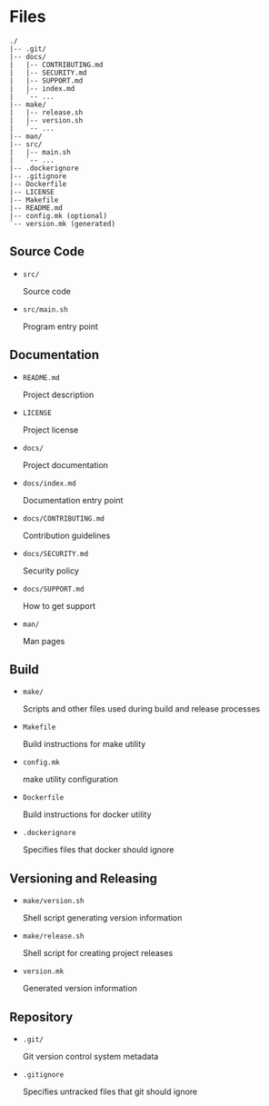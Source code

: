 Files
=====

    ./
    |-- .git/
    |-- docs/
    |   |-- CONTRIBUTING.md
    |   |-- SECURITY.md
    |   |-- SUPPORT.md
    |   |-- index.md
    |   `-- ...
    |-- make/
    |   |-- release.sh
    |   |-- version.sh
    |   `-- ...
    |-- man/
    |-- src/
    |   |-- main.sh
    |   `-- ...
    |-- .dockerignore
    |-- .gitignore
    |-- Dockerfile
    |-- LICENSE
    |-- Makefile
    |-- README.md
    |-- config.mk (optional)
    `-- version.mk (generated)


Source Code
-----------

- `src/`

  Source code

- `src/main.sh`

  Program entry point


Documentation
-------------

- `README.md`

  Project description

- `LICENSE`

  Project license

- `docs/`

  Project documentation

- `docs/index.md`

  Documentation entry point

- `docs/CONTRIBUTING.md`

  Contribution guidelines

- `docs/SECURITY.md`

  Security policy

- `docs/SUPPORT.md`

  How to get support

- `man/`

  Man pages


Build
-----

- `make/`

  Scripts and other files used during build and release processes

- `Makefile`

  Build instructions for make utility

- `config.mk`

  make utility configuration

- `Dockerfile`

  Build instructions for docker utility

- `.dockerignore`

  Specifies files that docker should ignore


Versioning and Releasing
------------------------

- `make/version.sh`

  Shell script generating version information

- `make/release.sh`

  Shell script for creating project releases

- `version.mk`

  Generated version information


Repository
----------

- `.git/`

  Git version control system metadata

- `.gitignore`

  Specifies untracked files that git should ignore
